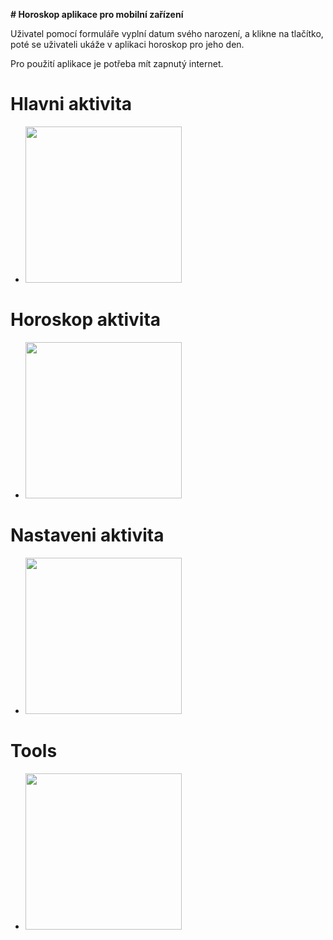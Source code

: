 **# Horoskop aplikace pro mobilní zařízení**

Uživatel pomocí formuláře vyplní datum svého narození, a klikne na tlačítko, poté se uživateli ukáže v aplikaci horoskop pro jeho den. 

Pro použití aplikace je potřeba mít zapnutý internet.


# Hlavni aktivita
* <img src="https://i.imgur.com/eEEQo0L.png" width="250">
# Horoskop aktivita
* <img src="https://i.imgur.com/aK7Am2j.png" width="250">
# Nastaveni aktivita
* <img src="https://i.imgur.com/m1Lcf5M.png" width="250">
# Tools
* <img src="https://i.imgur.com/dIT4lQv.png" width="250">

